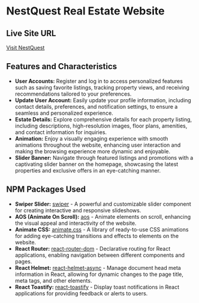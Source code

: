 # NestQuest Real Estate Website

## Live Site URL
[Visit NestQuest](https://nest-quest-a5aa5.web.app/)

## Features and Characteristics
- **User Accounts:** Register and log in to access personalized features such as saving favorite listings, tracking property views, and receiving recommendations tailored to your preferences.
- **Update User Account:** Easily update your profile information, including contact details, preferences, and notification settings, to ensure a seamless and personalized experience.
- **Estate Details:** Explore comprehensive details for each property listing, including descriptions, high-resolution images, floor plans, amenities, and contact information for inquiries.
- **Animation:** Enjoy a visually engaging experience with smooth animations throughout the website, enhancing user interaction and making the browsing experience more dynamic and enjoyable.
- **Slider Banner:** Navigate through featured listings and promotions with a captivating slider banner on the homepage, showcasing the latest properties and exclusive offers in an eye-catching manner.

## NPM Packages Used
- **Swiper Slider:** [swiper](https://www.npmjs.com/package/swiper) - A powerful and customizable slider component for creating interactive and responsive slideshows.
- **AOS (Animate On Scroll):** [aos](https://www.npmjs.com/package/aos) - Animate elements on scroll, enhancing the visual appeal and interactivity of the website.
- **Animate CSS:** [animate.css](https://www.npmjs.com/package/animate.css) - A library of ready-to-use CSS animations for adding eye-catching transitions and effects to elements on the website.
- **React Router:** [react-router-dom](https://www.npmjs.com/package/react-router-dom) - Declarative routing for React applications, enabling navigation between different components and pages.
- **React Helmet:** [react-helmet-async](https://www.npmjs.com/package/react-helmet-async) - Manage document head meta information in React, allowing for dynamic changes to the page title, meta tags, and other elements.
- **React Toastify:** [react-toastify](https://www.npmjs.com/package/react-toastify) - Display toast notifications in React applications for providing feedback or alerts to users.

